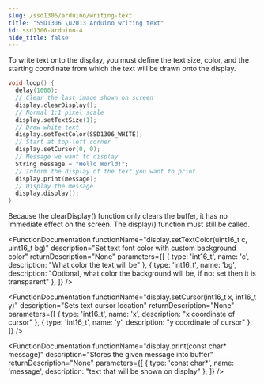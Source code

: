 ```yaml
---
slug: /ssd1306/arduino/writing-text
title: "SSD1306 \u2013 Arduino writing text"
id: ssd1306-arduino-4
hide_title: false
---
```

To write text onto the display, you must define the text size, color, and the starting coordinate from which the text will be drawn onto the display.

```cpp
void loop() {
  delay(1000);
  // Clear the last image shown on screen
  display.clearDisplay();
  // Normal 1:1 pixel scale
  display.setTextSize(1);             
  // Draw white text 
  display.setTextColor(SSD1306_WHITE);
  // Start at top-left corner
  display.setCursor(0, 0);
  // Message we want to display             
  String message = "Hello World!";
  // Inform the display of the text you want to print
  display.print(message);
  // Display the message
  display.display();
}
```

<CenteredImage src="/img/ssd1306/text.png" alt="Hello world displayed"/>

<FunctionDocumentation
  functionName="display.clearDisplay()"
  description="Clears contents of display buffer (sets all pixels to off)."
  returnDescription="None"
  parameters={[]}
/>
<WarningBox>Because the clearDisplay() function only clears the buffer, it has no immediate effect on the screen. The display() function must still be called.</WarningBox>

<FunctionDocumentation
  functionName="display.setTextColor(uint16_t c, uint16_t bg)"
  description="Set text font color with custom background color"
  returnDescription="None"
  parameters={[
  { type: 'int16_t', name: 'c', description: "What color the text will be" },
  { type: 'int16_t', name: 'bg', description: "Optional, what color the background will be, if not set then it is transparent" },
  ]}
/>

<FunctionDocumentation
  functionName="display.setCursor(int16_t x, int16_t y)"
  description="Sets text cursor location"
  returnDescription="None"
  parameters={[
  { type: 'int16_t', name: 'x', description: "x coordinate of cursor" },
  { type: 'int16_t', name: 'y', description: "y coordinate of cursor" },
  ]}
/>

<FunctionDocumentation
  functionName="display.print(const char* message)"
  description="Stores the given message into buffer"
  returnDescription="None"
  parameters={[
  { type: 'const char*', name: 'message', description: "text that will be shown on display" },
  ]}
/>